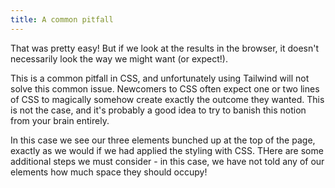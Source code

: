 ```yaml
---
title: A common pitfall
---
```


That was pretty easy! But if we look at the results in the browser, it doesn't necessarily look the way we might want (or expect!).

This is a common pitfall in CSS, and unfortunately using Tailwind will not solve this common issue. Newcomers to CSS often expect one or two lines of CSS to magically somehow create exactly the outcome they wanted. This is not the case, and it's probably a good idea to try to banish this notion from your brain entirely.

In this case we see our three elements bunched up at the top of the page, exactly as we would if we had applied the styling with CSS. THere are some additional steps we must consider - in this case, we have not told any of our elements how much space they should occupy!
